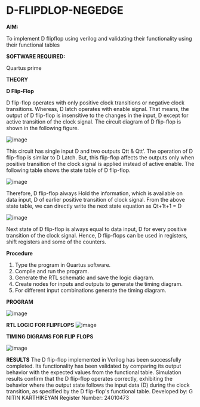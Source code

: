 # D-FLIPDLOP-NEGEDGE

**AIM:**

To implement  D flipflop using verilog and validating their functionality using their functional tables

**SOFTWARE REQUIRED:**

Quartus prime

**THEORY**

**D Flip-Flop**

D flip-flop operates with only positive clock transitions or negative clock transitions. Whereas, D latch operates with enable signal. That means, the output of D flip-flop is insensitive to the changes in the input, D except for active transition of the clock signal. The circuit diagram of D flip-flop is shown in the following figure.

![image](https://github.com/naavaneetha/D-FLIPDLOP-NEGEDGE/assets/154305477/48c81fe8-bc3f-40e7-95e2-519fc155ad51)

This circuit has single input D and two outputs Qtt & Qtt’. The operation of D flip-flop is similar to D Latch. But, this flip-flop affects the outputs only when positive transition of the clock signal is applied instead of active enable. The following table shows the state table of D flip-flop.

![image](https://github.com/naavaneetha/D-FLIPDLOP-NEGEDGE/assets/154305477/e5f3fda7-68ec-4a3a-a0a4-cf6f9cc4ab55)

Therefore, D flip-flop always Hold the information, which is available on data input, D of earlier positive transition of clock signal. From the above state table, we can directly write the next state equation as Qt+1t+1 = D

![image](https://github.com/naavaneetha/D-FLIPDLOP-NEGEDGE/assets/154305477/8592c0d8-2917-4142-91b9-d6c30dd891d2)

Next state of D flip-flop is always equal to data input, D for every positive transition of the clock signal. Hence, D flip-flops can be used in registers, shift registers and some of the counters.

**Procedure**

1.	Type the program in Quartus software.
2.	Compile and run the program.
3.	Generate the RTL schematic and save the logic diagram.
4.	Create nodes for inputs and outputs to generate the timing diagram.
5.	For different input combinations generate the timing diagram.


**PROGRAM**

![image](https://github.com/user-attachments/assets/1d679e66-7976-4f19-83af-46f47c1111e2)


**RTL LOGIC FOR FLIPFLOPS**
![image](https://github.com/user-attachments/assets/372d3005-bea8-42e8-b601-da1234597824)


**TIMING DIGRAMS FOR FLIP FLOPS**

![image](https://github.com/user-attachments/assets/ef0dd401-144c-433e-a97e-5519df634039)

**RESULTS**
The D flip-flop implemented in Verilog has been successfully completed. Its functionality has been validated by comparing its output behavior with the expected values from the functional table. Simulation results confirm that the D flip-flop operates correctly, exhibiting the behavior where the output state follows the input data (D) during the clock transition, as specified by the D flip-flop's functional table.
Developed by: G NITIN KARTHIKEYAN
Register Number: 24010473


